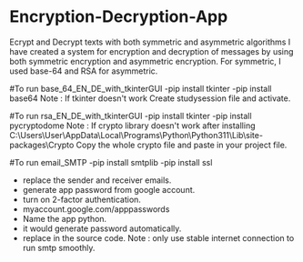 # Encryption-Decryption-App
Ecrypt and Decrypt texts with both symmetric and asymmetric algorithms
I have created a system for encryption and decryption of messages
by using both symmetric encryption and asymmetric encryption.
For symmetric, I used base-64 and RSA for asymmetric.

#To run base_64_EN_DE_with_tkinterGUI
-pip install tkinter 
-pip install base64
Note : If tkinter doesn't work
       Create studysession file and activate.

#To run rsa_EN_DE_with_tkinterGUI
-pip install tkinter
-pip install pycryptodome
Note : If crypto library doesn't work after installing
     C:\Users\User\AppData\Local\Programs\Python\Python311\Lib\site-packages\Crypto
       Copy the whole crypto file and paste in your project file.

#To run email_SMTP
-pip install smtplib
-pip install ssl
- replace the sender and receiver emails.
- generate app password from google account.
- turn on 2-factor authentication.
- myaccount.google.com/apppasswords
- Name the app python.
-  it would generate password automatically.
- replace in the source code.
Note : only use stable internet connection to run smtp smoothly.
